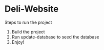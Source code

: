 # Deli-Website

Steps to run the project

1) Build the project 
2) Run update-database to seed the database
3) Enjoy!
